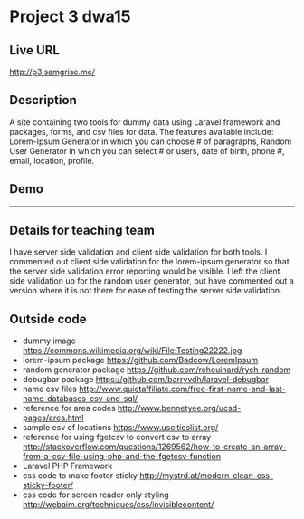 # Project 3 dwa15

## Live URL
<http://p3.samgrise.me/>

## Description
A site containing two tools for dummy data using Laravel framework and packages, forms, and csv files for data. The features available include: Lorem-Ipsum Generator in which you can choose # of paragraphs, Random User Generator in which you can select # or users, date of birth, phone #, email, location, profile.

## Demo
****

## Details for teaching team
I have server side validation and client side validation for both tools. I commented out client side validation for the lorem-ipsum generator so that the server side validation error reporting would be visible. I left the client side validation up for the random user generator, but have commented out a version where it is not there for ease of testing the server side validation.

## Outside code
* dummy image https://commons.wikimedia.org/wiki/File:Testing22222.jpg
* lorem-ipsum package https://github.com/Badcow/LoremIpsum
* random generator package https://github.com/rchouinard/rych-random
* debugbar package https://github.com/barryvdh/laravel-debugbar
* name csv files http://www.quietaffiliate.com/free-first-name-and-last-name-databases-csv-and-sql/
* reference for area codes http://www.bennetyee.org/ucsd-pages/area.html
* sample csv of locations https://www.uscitieslist.org/
* reference for using fgetcsv to convert csv to array http://stackoverflow.com/questions/1269562/how-to-create-an-array-from-a-csv-file-using-php-and-the-fgetcsv-function
* Laravel PHP Framework
* css code to make footer sticky http://mystrd.at/modern-clean-css-sticky-footer/
* css code for screen reader only styling http://webaim.org/techniques/css/invisiblecontent/
